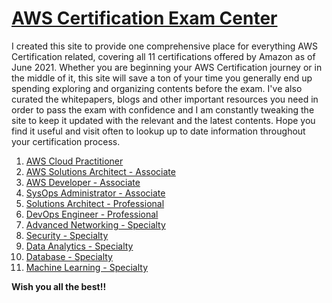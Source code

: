 # [AWS Certification Exam Center](https://aws.amazon.com/certification/)

I created this site to provide one comprehensive place for everything AWS Certification related, covering all 11 certifications offered by Amazon as of June 2021. Whether you are beginning your AWS Certification journey or in the middle of it, this site will save a ton of your time you generally end up spending exploring and organizing contents before the exam. I've also curated the whitepapers, blogs and other important resources you need in order to pass the exam with confidence and I am constantly tweaking the site to keep it updated with the relevant and the latest contents. Hope you find it useful and visit often to lookup up to date information throughout your certification process. 

1. [AWS Cloud Practitioner](https://aws.amazon.com/certification/certified-cloud-practitioner/)
2. [AWS Solutions Architect - Associate](https://aws.amazon.com/certification/certified-solutions-architect-associate/)
3. [AWS Developer - Associate](https://aws.amazon.com/certification/certified-developer-associate/)
4. [SysOps Administrator - Associate](https://aws.amazon.com/certification/certified-sysops-admin-associate/)
5. [Solutions Architect - Professional](https://aws.amazon.com/certification/certified-solutions-architect-professional/)
6. [DevOps Engineer - Professional](https://aws.amazon.com/certification/certified-devops-engineer-professional/)
7. [Advanced Networking - Specialty](https://aws.amazon.com/certification/certified-advanced-networking-specialty/)
8. [Security - Specialty](https://aws.amazon.com/certification/certified-security-specialty/)
9. [Data Analytics - Specialty](https://aws.amazon.com/certification/certified-data-analytics-specialty/)
10. [Database - Specialty](https://aws.amazon.com/certification/certified-database-specialty/)
11. [Machine Learning - Specialty](https://aws.amazon.com/certification/certified-machine-learning-specialty/)

**Wish you all the best!!**
